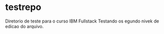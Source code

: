 # testrepo
Diretorio de teste para o curso IBM Fullstack
Testando os egundo nivek de edicao do arquivo.

